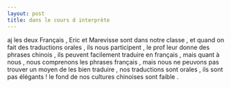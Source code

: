 ```yaml
---
layout: post
title: dans le cours d interprète
---
```


aj les deux Français , Eric et Marevisse sont dans notre classe , et quand on fait des traductions orales , ils nous participent , le prof leur donne des phrases chinois , ils peuvent facilement traduire en français , mais quant à nous , nous comprenons les phrases français , mais nous ne peuvons pas trouver un moyen de les bien traduire , nos traductions sont orales , ils sont pas élégants ! le fond de nos cultures chinoises sont faible .
